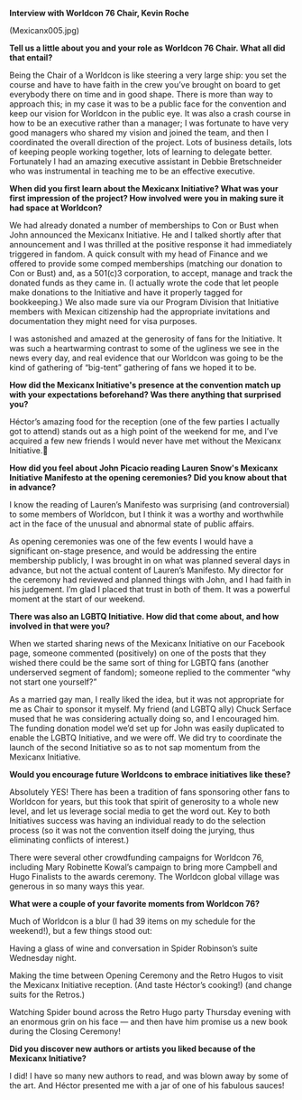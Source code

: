 **Interview with Worldcon 76 Chair, Kevin Roche**

(Mexicanx005.jpg)

**Tell us a little about you and your role as Worldcon 76 Chair. What all did that entail?**

Being the Chair of a Worldcon is like steering a very large ship:  you set the course and have to have faith in the crew you’ve brought on board to get everybody there on time and in good shape. There is more than way to approach this; in my case it was to be a public face for the convention and keep our vision for Worldcon in the public eye. It was also a crash course in how to be an executive rather than a manager; I was fortunate to have very good managers who shared my vision and joined the team, and then I coordinated the overall direction of the project. Lots of business details, lots of keeping people working together, lots of learning to delegate better. Fortunately I had an amazing executive assistant in Debbie Bretschneider who was instrumental in teaching me to be an effective executive.

**When did you first learn about the Mexicanx Initiative? What was your first impression of the project? How involved were you in making sure it had space at Worldcon?**

We had already donated a number of memberships to Con or Bust when John announced the Mexicanx Initiative. He and I talked shortly after that announcement and I was thrilled at the positive response it had immediately triggered in fandom. A quick consult with my head of Finance and we offered to provide some comped memberships (matching our donation to Con or Bust)  and, as a 501(c)3 corporation, to accept, manage and track the donated funds as they came in. (I actually wrote the code that let people make donations to the Initiative and have it properly tagged for bookkeeping.) We also made sure via our Program Division that Initiative members with Mexican citizenship had the appropriate invitations and documentation they might need for visa purposes.

I was astonished and amazed at the generosity of fans for the Initiative. It was such a heartwarming contrast to some of the ugliness we see in the news every day, and real evidence that our Worldcon was going to be the kind of gathering of “big-tent” gathering of fans we hoped it to be.

**How did the Mexicanx Initiative's presence at the convention match up with your expectations beforehand? Was there anything that surprised you?**

Héctor’s amazing food for the reception (one of the few parties I actually got to attend) stands out as a high point of the weekend for me, and I’ve acquired a few new friends I would never have met without the Mexicanx Initiative.

**How did you feel about John Picacio reading Lauren Snow's Mexicanx Initiative Manifesto at the opening ceremonies? Did you know about that in advance?**

I know the reading of Lauren’s Manifesto was surprising (and controversial) to some members of Worldcon, but I think it was a worthy and worthwhile act in the face of the unusual and abnormal state of public affairs.

As opening ceremonies was one of the few events I would have a significant on-stage presence, and would be addressing the entire membership publicly, I was brought in on what was planned several days in advance, but not the actual content of Lauren’s Manifesto. My director for the ceremony had reviewed and planned things with John, and I had faith in his judgement. I’m glad I placed that trust in both of them. It was a powerful moment at the start of our weekend.

**There was also an LGBTQ Initiative. How did that come about, and how involved in that were you?**

When we started sharing news of the Mexicanx Initiative on our Facebook page, someone commented (positively) on one of the posts that they wished there could be the same sort of thing for LGBTQ fans (another underserved segment of fandom); someone replied to the commenter “why not start one yourself?”

As a married gay man, I really liked the idea, but it was not appropriate for me as Chair to sponsor it myself. My friend (and LGBTQ ally) Chuck Serface mused that he was considering actually doing so, and I encouraged him. The funding donation model we’d set up for John was easily duplicated to enable the LGBTQ Initiative, and we were off. We did try to coordinate the launch of the second Initiative so as to not sap momentum from the Mexicanx Initiative.

**Would you encourage future Worldcons to embrace initiatives like these?**

Absolutely YES! There has been a tradition of fans sponsoring other fans to Worldcon for years, but this took that spirit of generosity to a whole new level, and let us leverage social media to get the word out. Key to both Initiatives success was having an individual ready to do the selection process (so it was not the convention itself doing the jurying, thus eliminating conflicts of interest.)

There were several other crowdfunding campaigns for Worldcon 76, including Mary Robinette Kowal’s campaign to bring more Campbell and Hugo Finalists to the awards ceremony. The Worldcon global village was generous in so many ways this year.

**What were a couple of your favorite moments from Worldcon 76?**

Much of Worldcon is a blur (I had 39 items on my schedule for the weekend!), but a few things stood out:

Having a glass of wine and conversation in Spider Robinson’s suite Wednesday night.

Making the time between Opening Ceremony and the Retro Hugos to visit the Mexicanx Initiative reception. (And taste Héctor’s cooking!) (and change suits for the Retros.)

Watching Spider bound across the Retro Hugo party Thursday evening with an enormous grin on his face — and then have him promise us a new book during the Closing Ceremony!

**Did you discover new authors or artists you liked because of the Mexicanx Initiative?**

I did! I have so many new authors to read, and was blown away by some of the art. And Héctor presented me with a jar of one of his fabulous sauces!

